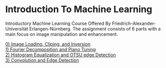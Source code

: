 # Introduction To Machine Learning

Introductory Machine Learning Course Offered By Friedrich-Alexander-Universität Erlangen-Nürnberg. The assignment consists of 6 parts with a main focus on image manipulation and enhancement. 

[0) Image Loading, Cliping, and Inversion ](exercise0/) <br>
[1) Fourier Decomposition and Piano Tuning ](exercise1/) <br>
[2) Histogram Equalization and OTSU edge Detection ](exercise2/) <br>
[3) Convolution and Edge Detection ](exercise3/) <br>
